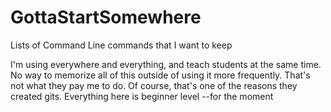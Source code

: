 # GottaStartSomewhere
Lists of Command Line commands that I want to keep


I'm using everywhere and everything, and teach students at the same time. No way to memorize all of this outside of using it more frequently. That's not what they pay me to do. Of course, that's one of the reasons they created gits. Everything here is beginner level --for the moment
